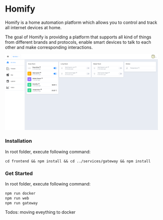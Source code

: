 # Homify

Homify is a home automation platform which allows you to control and track all internet devices at home.

The goal of Homify is providing a platform that supports all kind of things from different brands and protocols, enable smart devices to talk to each other and make corresponding interactions.

<img src="./screenshots/desktop1.png" width="1000" alt="Screenshot"/>

### Installation

In root folder, execute following command:

```
cd frontend && npm install && cd ../services/gateway && npm install
```

### Get Started

In root folder, execute following command:

```
npm run docker
npm run web
npm run gateway
```

Todos: moving eveything to docker
